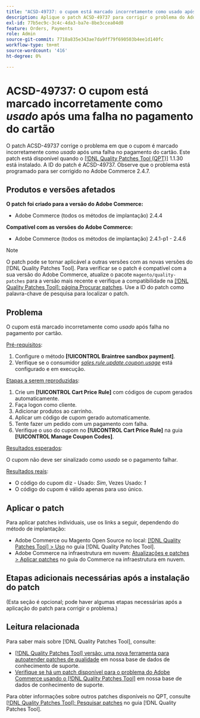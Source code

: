 ```yaml
---
title: "ACSD-49737: o cupom está marcado incorretamente como usado após um pagamento de cartão com falha"
description: Aplique o patch ACSD-49737 para corrigir o problema do Adobe Commerce em que o cupom é marcado incorretamente como usado após uma falha no pagamento por cartão.
exl-id: 77b5ec9c-3c4c-4da3-ba7e-8be3ccea04d0
feature: Orders, Payments
role: Admin
source-git-commit: 7718a835e343ae7da9ff79f690503b4ee1d140fc
workflow-type: tm+mt
source-wordcount: '416'
ht-degree: 0%

---
```


# ACSD-49737: O cupom está marcado incorretamente como *usado* após uma falha no pagamento do cartão

O patch ACSD-49737 corrige o problema em que o cupom é marcado incorretamente como *usado* após uma falha no pagamento do cartão. Este patch está disponível quando o [[!DNL Quality Patches Tool (QPT)]](/help/announcements/adobe-commerce-announcements/magento-quality-patches-released-new-tool-to-self-serve-quality-patches.md) 1.1.30 está instalado. A ID do patch é ACSD-49737. Observe que o problema está programado para ser corrigido no Adobe Commerce 2.4.7.

## Produtos e versões afetados

**O patch foi criado para a versão do Adobe Commerce:**

* Adobe Commerce (todos os métodos de implantação) 2.4.4

**Compatível com as versões do Adobe Commerce:**

* Adobe Commerce (todos os métodos de implantação) 2.4.1-p1 - 2.4.6

>[!NOTE]
>
>O patch pode se tornar aplicável a outras versões com as novas versões do [!DNL Quality Patches Tool]. Para verificar se o patch é compatível com a sua versão do Adobe Commerce, atualize o pacote `magento/quality-patches` para a versão mais recente e verifique a compatibilidade na [[!DNL Quality Patches Tool]: página Procurar patches](https://experienceleague.adobe.com/tools/commerce-quality-patches/index.html). Use a ID do patch como palavra-chave de pesquisa para localizar o patch.

## Problema

O cupom está marcado incorretamente como *usado* após falha no pagamento por cartão.

<u>Pré-requisitos</u>:

1. Configure o método **[!UICONTROL Braintree sandbox payment]**.
1. Verifique se o consumidor [*sales.rule.update.coupon.usage*](https://experienceleague.adobe.com/docs/commerce-operations/configuration-guide/message-queues/consumers.html?lang=en) está configurado e em execução.

<u>Etapas a serem reproduzidas</u>:

1. Crie um **[!UICONTROL Cart Price Rule]** com códigos de cupom gerados automaticamente.
1. Faça logon como cliente.
1. Adicionar produtos ao carrinho.
1. Aplicar um código de cupom gerado automaticamente.
1. Tente fazer um pedido com um pagamento com falha.
1. Verifique o uso do cupom no **[!UICONTROL Cart Price Rule]** na guia **[!UICONTROL Manage Coupon Codes]**.

<u>Resultados esperados</u>:

O cupom não deve ser sinalizado como *usado* se o pagamento falhar.

<u>Resultados reais</u>:

* O código do cupom diz - Usado: *Sim*, Vezes Usado: *1*
* O código do cupom é válido apenas para uso único.

## Aplicar o patch

Para aplicar patches individuais, use os links a seguir, dependendo do método de implantação:

* Adobe Commerce ou Magento Open Source no local: [[!DNL Quality Patches Tool] > Uso](https://experienceleague.adobe.com/docs/commerce-operations/tools/quality-patches-tool/usage.html) no guia [!DNL Quality Patches Tool].
* Adobe Commerce na infraestrutura em nuvem: [Atualizações e patches > Aplicar patches](https://experienceleague.adobe.com/docs/commerce-cloud-service/user-guide/develop/upgrade/apply-patches.html) no guia do Commerce na infraestrutura em nuvem.

## Etapas adicionais necessárias após a instalação do patch

(Esta seção é opcional; pode haver algumas etapas necessárias após a aplicação do patch para corrigir o problema.) 

## Leitura relacionada

Para saber mais sobre [!DNL Quality Patches Tool], consulte:

* [[!DNL Quality Patches Tool] versão: uma nova ferramenta para autoatender patches de qualidade](/help/announcements/adobe-commerce-announcements/magento-quality-patches-released-new-tool-to-self-serve-quality-patches.md) em nossa base de dados de conhecimento de suporte.
* [Verifique se há um patch disponível para o problema do Adobe Commerce usando o [!DNL Quality Patches Tool]](/help/support-tools/patches-available-in-qpt-tool/check-patch-for-magento-issue-with-magento-quality-patches.md) em nossa base de dados de conhecimento de suporte.

Para obter informações sobre outros patches disponíveis no QPT, consulte [[!DNL Quality Patches Tool]: Pesquisar patches](https://experienceleague.adobe.com/tools/commerce-quality-patches/index.html) no guia [!DNL Quality Patches Tool].
